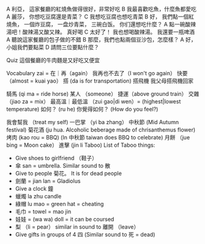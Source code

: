A 利亞， 這家餐廳的紅燒魚做得很好，非常好吃
B 我最喜歡吃魚，什麼魚都愛吃
A 麗莎， 你想吃豆腐還是青菜？
C 我想吃豆腐也想吃青菜
B 好， 我們點一個紅燒魚， 一個炸豆腐， 一盘炒青菜， 三碗白饭。 你们還想吃什麼？
A 點一碗酸辣湯吧！酸辣湯又酸又辣。 真好喝
C 太好了！ 我也想喝酸辣湯。 我還要一瓶啤酒
A 聽說這家餐廳的包子做的不錯
B 那麼，我們也點兩個豆沙包，怎麼樣？
A 好，小姐我們要點菜
D 請問三位要點什麼？

Quiz
這個餐廳的牛肉麵是又好吃又便宜

Vocabulary
zai = 在｜再（again）
我再也不去了（I won't go again）
快要 （almost = kuai yao）
搭 (da is for transportation) 搭飛機 
我父母搭飛機回家

騎馬 (qi ma = ride horse)
某人 （someone）
捷運（above ground train）
交雜 （jiao za = mix）
最高溫｜最低溫 （zui gao|di wen）= (highest|lowest temperature)
如何？  (ru he)
你覺得如何？ (How do you feel?)

我會幫我 （treat my self)
一巴掌 （yi ba zhang）
中秋節 (Mid Autumn festival)
菊花酒 (ju hua. Alcoholic beberage made of chrisanthemus flower)
烤肉 (kao rou = BBQ) (In 中秋節 taiwan does BBQ to celebrate)
月餅 （jue bing = Moon cake）
進擊 (jin li Taboo)
List of Taboo things:
- Give shoes to girlfriend （鞋子）
- 傘 san = umbrella. Similar sound to 散
- Give to people 菊花。 It is for dead people
- 劍蘭 = jian lan = Gladiolus
- Give a clock 鐘
- 蠟燭 la zhu candle
- 綠帽 lu mao = green hat = cheating
- 毛巾 = towel = mao jin
- 娃娃 = (wa wa) doll = it can be coursed
- 梨 （li = pear） similar in sound to 離開 （leave）
- Give gifts in groups of 4 四 (Similar sound to 死 = dead)